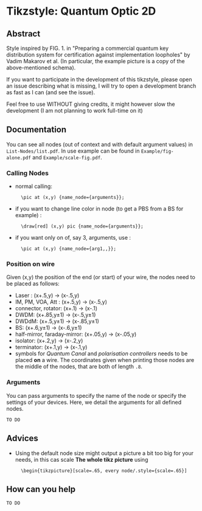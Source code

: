 # Tikzstyle: Quantum Optic 2D

## Abstract
Style inspired by FIG. 1. in "Preparing a commercial quantum key
distribution system for certification against implementation loopholes" by
Vadim Makarov et al. (In particular, the example picture is a copy of the above-mentioned schema).

If you want to participate in the development of this tikzstyle, please open
an issue describing what is missing, I will try to open a development branch
as fast as I can (and see the issue).

Feel free to use WITHOUT giving credits, it might however slow the development
(I am not planning to work full-time on it)

## Documentation
You can see all nodes (out of context and with default argument values) in `List-Nodes/list.pdf`. In use example can be found in `Example/fig-alone.pdf` and `Example/scale-fig.pdf`.
### Calling Nodes
- normal calling: 

        \pic at (x,y) {name_node={arguments}};
- if you want to change line color in node (to get a PBS from a BS for example) : 

        \draw[red] (x,y) pic {name_node={arguments}};
- if you want only on of, say 3, arguments, use : 

        \pic at (x,y) {name_node={arg1,,}};
### Position on wire
Given (x,y) the position of the end (or start) of your wire, the nodes need to be placed as follows:
- Laser : (x+.5,y) -> (x-.5,y)
- IM, PM, VOA, Att : (x+.5,y) -> (x-.5,y)
- connector, rotator: (x+.1) -> (x-.1)
- DWDM: (x+.85,y±1) -> (x-.5,y±1)
- DWDdM: (x+.5,y±1) -> (x-.85,y±1)
- BS: (x+.6,y±1) -> (x-.6,y±1)
- half-mirror, faraday-mirror: (x+.05,y) -> (x-.05,y)
- isolator: (x+.2,y) -> (x-.2,y)
- terminator: (x+.1,y) -> (x-.1,y)
- symbols for *Quantum Canal* and *polarisation controllers* needs to be placed **on** a wire. The coordinates given when printing those nodes are the middle of the nodes, that are both of length `.8`.

### Arguments
You can pass arguments to specify the name of the node or specify the settings of your devices. Here, we detail the arguments for all defined nodes.
    
    TO DO

## Advices
- Using the default node size might output a picture a bit too big for your needs, in this cas scale **The whole tikz picture** using 
    
        \begin{tikzpicture}[scale=.65, every node/.style={scale=.65}]

## How can you help
    TO DO
